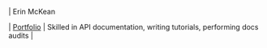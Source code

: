 | Erin McKean



 | [Portfolio](https://erinmckean.com) | Skilled in API documentation, writing tutorials, performing docs audits |
